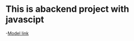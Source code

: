 # This is abackend project with javascipt

-[Model link](https://app.eraser.io/workspace/YtPqZ1VogxGy1jzIDkzj)

